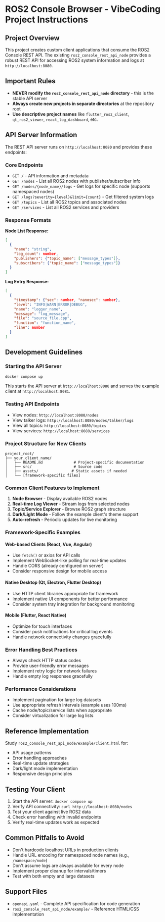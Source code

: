 # ROS2 Console Browser - VibeCoding Project Instructions

## Project Overview
This project creates custom client applications that consume the ROS2 Console REST API. The existing `ros2_console_rest_api_node` provides a robust REST API for accessing ROS2 system information and logs at `http://localhost:8080`.

## Important Rules
- **NEVER modify the `ros2_console_rest_api_node` directory** - this is the stable API server
- **Always create new projects in separate directories** at the repository root
- **Use descriptive project names** like `flutter_ros2_client`, `qt_ros2_viewer`, `react_log_dashboard`, etc.

## API Server Information
The REST API server runs on `http://localhost:8080` and provides these endpoints:

### Core Endpoints
- `GET /` - API information and metadata
- `GET /nodes` - List all ROS2 nodes with publisher/subscriber info
- `GET /nodes/{node_name}/logs` - Get logs for specific node (supports namespaced nodes)
- `GET /logs?severity={level}&limit={count}` - Get filtered system logs
- `GET /topics` - List all ROS2 topics and associated nodes
- `GET /services` - List all ROS2 services and providers

### Response Formats
**Node List Response:**
```json
[
  {
    "name": "string",
    "log_count": number,
    "publishers": {"topic_name": ["message_types"]},
    "subscribers": {"topic_name": ["message_types"]}
  }
]
```

**Log Entry Response:**
```json
[
  {
    "timestamp": {"sec": number, "nanosec": number},
    "level": "INFO|WARN|ERROR|DEBUG",
    "name": "logger_name",
    "message": "log_message",
    "file": "source_file.cpp",
    "function": "function_name",
    "line": number
  }
]
```

## Development Guidelines

### Starting the API Server
```bash
docker compose up
```
This starts the API server at `http://localhost:8080` and serves the example client at `http://localhost:8081`.

### Testing API Endpoints
- View nodes: `http://localhost:8080/nodes`
- View talker logs: `http://localhost:8080/nodes/talker/logs`
- View all topics: `http://localhost:8080/topics`
- View services: `http://localhost:8080/services`

### Project Structure for New Clients
```
project_root/
├── your_client_name/
│   ├── README.md              # Project-specific documentation
│   ├── src/                   # Source code
│   ├── assets/               # Static assets if needed
│   └── [framework-specific files]
```

### Common Client Features to Implement
1. **Node Browser** - Display available ROS2 nodes
2. **Real-time Log Viewer** - Stream logs from selected nodes
3. **Topic/Service Explorer** - Browse ROS2 graph structure
4. **Dark/Light Mode** - Follow the example client's theme support
5. **Auto-refresh** - Periodic updates for live monitoring

### Framework-Specific Examples

#### Web-based Clients (React, Vue, Angular)
- Use `fetch()` or axios for API calls
- Implement WebSocket-like polling for real-time updates
- Handle CORS (already configured on server)
- Consider responsive design for mobile access

#### Native Desktop (Qt, Electron, Flutter Desktop)
- Use HTTP client libraries appropriate for framework
- Implement native UI components for better performance
- Consider system tray integration for background monitoring

#### Mobile (Flutter, React Native)
- Optimize for touch interfaces
- Consider push notifications for critical log events
- Handle network connectivity changes gracefully

### Error Handling Best Practices
- Always check HTTP status codes
- Provide user-friendly error messages
- Implement retry logic for network failures
- Handle empty log responses gracefully

### Performance Considerations
- Implement pagination for large log datasets
- Use appropriate refresh intervals (example uses 100ms)
- Cache node/topic/service lists when appropriate
- Consider virtualization for large log lists

## Reference Implementation
Study `ros2_console_rest_api_node/example/client.html` for:
- API usage patterns
- Error handling approaches
- Real-time update strategies
- Dark/light mode implementation
- Responsive design principles

## Testing Your Client
1. Start the API server: `docker compose up`
2. Verify API connectivity: `curl http://localhost:8080/nodes`
3. Test your client against live ROS2 data
4. Check error handling with invalid endpoints
5. Verify real-time updates work as expected

## Common Pitfalls to Avoid
- Don't hardcode localhost URLs in production clients
- Handle URL encoding for namespaced node names (e.g., `/namespace/node`)
- Don't assume logs are always available for every node
- Implement proper cleanup for intervals/timers
- Test with both empty and large datasets

## Support Files
- `openapi.yaml` - Complete API specification for code generation
- `ros2_console_rest_api_node/example/` - Reference HTML/CSS implementation